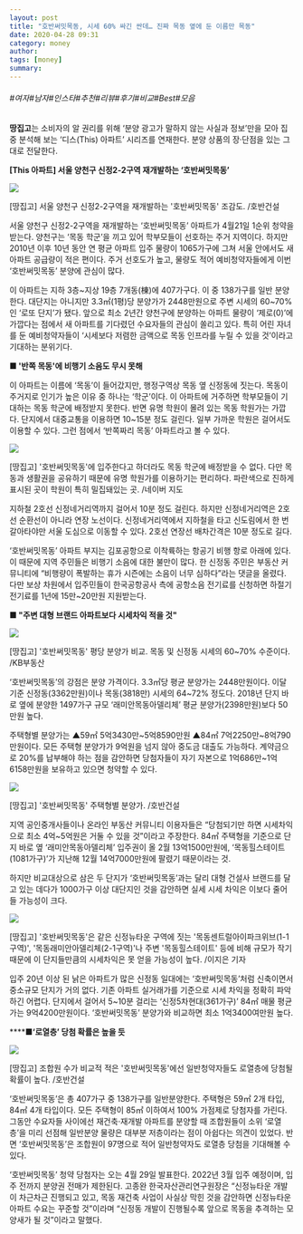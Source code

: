 ```yaml
---
layout: post
title: "호반써밋목동, 시세 60% 싸긴 싼데… 진짜 목동 옆에 둔 이름만 목동"
date: 2020-04-28 09:31
category: money
author: 
tags: [money]
summary: 
---
```


###### #여자#남자#인스타#추천#리뷰#후기#비교#Best#모음


**땅집고**는 소비자의 알 권리를 위해 ‘분양 광고가 말하지 않는 사실과 정보’만을 모아 집중 분석해 보는 ‘디스(This) 아파트’ 시리즈를 연재한다. 분양 상품의 장·단점을 있는 그대로 전달한다.  
  
**[This 아파트] 서울 양천구 신정2-2구역 재개발하는 ‘호반써밋목동’**  

![](https://post-phinf.pstatic.net/MjAyMDA0MjBfMTAy/MDAxNTg3MzQ4ODUyOTQ2.py6UlSXTaxlPWYcZga1gejfsC7rCx01PlanZMIecDYkg.VFwqkiQb5ql_6FcWbwjZWg2OpTCSw23tRBbkm9H-E_Qg.PNG/image.png?type=w1200)

[땅집고] 서울 양천구 신정2-2구역을 재개발하는 '호반써밋목동' 조감도. /호반건설

서울 양천구 신정2-2구역을 재개발하는 ‘호반써밋목동’ 아파트가 4월21일 1순위 청약을 받는다. 양천구는 ‘목동 학군’을 끼고 있어 학부모들이 선호하는 주거 지역이다. 하지만 2010년 이후  10년  동안 연 평균 아파트 입주 물량이 1065가구에 그쳐 서울 안에서도 새 아파트 공급량이 적은 편이다. 주거 선호도가 높고, 물량도 적어 예비청약자들에게 이번 ‘호반써밋목동’ 분양에 관심이 많다.  
  
이 아파트는 지하 3층~지상 19층 7개동(棟)에 407가구다. 이 중 138가구를 일반 분양한다. 대단지는 아니지만 3.3㎡(1평)당 분양가가 2448만원으로 주변 시세의 60~70%인 ‘로또 단지’가 됐다. 앞으로 최소 2년간 양천구에 분양하는 아파트 물량이 ‘제로(0)’에 가깝다는 점에서 새 아파트를 기다렸던 수요자들의 관심이 쏠리고 있다. 특히 어린 자녀를 둔 예비청약자들이 ‘시세보다 저렴한 금액으로 목동 인프라를 누릴 수 있을 것’이라고 기대하는 분위기다.  
  
**■ '반쪽 목동'에 비행기 소음도 무시 못해**  
  
이 아파트는 이름에 ‘목동’이 들어갔지만, 행정구역상 목동 옆 신정동에 짓는다. 목동이 주거지로 인기가 높은 이유 중 하나는 ‘학군’이다. 이 아파트에 거주하면 학부모들이 기대하는 목동 학군에 배정받지 못한다. 반면 유명 학원이 몰려 있는 목동 학원가는 가깝다. 단지에서 대중교통을 이용하면 10~15분 정도 걸린다. 일부 가까운 학원은 걸어서도 이용할 수 있다. 그런 점에서 ‘반쪽짜리 목동’ 아파트라고 볼 수 있다.

![](https://post-phinf.pstatic.net/MjAyMDA0MjBfMjA4/MDAxNTg3MzQ4ODg5MjI4.a-6ZKWQ_w6olO3cgZv71J2g17eeSZxHK5heE-skmsIog.TNrMO65KTP_SrgaUePliSPVrL0EoSiVFWW4kubPv7aEg.PNG/image.png?type=w1200)

[땅집고] '호반써밋목동'에 입주한다고 하더라도 목동 학군에 배정받을 수 없다. 다만 목동과 생활권을 공유하기 때문에 유명 학원가를 이용하기는 편리하다. 파란색으로 진하게 표시된 곳이 학원이 특히 밀집돼있는 곳. /네이버 지도

지하철 2호선 신정네거리역까지 걸어서 10분 정도 걸린다. 하지만 신정네거리역은 2호선 순환선이 아니라 연장 노선이다. 신정네거리역에서 지하철을 타고  신도림에서 한 번 갈아타야만 서울 도심으로 이동할 수 있다. 2호선 연장선 배차간격은 10분 정도로 길다.  
  
‘호반써밋목동’ 아파트 부지는 김포공항으로 이착륙하는 항공기 비행 항로 아래에 있다. 이 때문에 지역 주민들은 비행기 소음에 대한 불만이 많다. 한 신정동 주민은 부동산 커뮤니티에 “비행량이 폭발하는 휴가 시즌에는 소음이 너무 심하다”라는 댓글을 올렸다. 다만  보상 차원에서 입주민들이 한국공항공사 측에 공항소음 전기료를 신청하면 하절기 전기료를 1년에 15만~20만원 지원받는다.  
  
****■ "주변** 대형 브랜드 아파트보다 시세차익 적을 것"**

![](https://post-phinf.pstatic.net/MjAyMDA0MjBfNDYg/MDAxNTg3MzQ4OTA3Nzkz.Z0G4agLOTUszI-vJUyamYBLYuIxwTFS4RDug6gSBuYQg.29PzNKG8SowKp4anhG-n2ujyGDNHitU41KZGUKr1gTYg.PNG/image.png?type=w1200)

[땅집고] '호반써밋목동' 평당 분양가 비교. 목동 및 신정동 시세의 60~70% 수준이다. /KB부동산

‘호반써밋목동’의 강점은 분양 가격이다. 3.3㎡당 평균 분양가는 2448만원이다. 이달 기준 신정동(3362만원)이나 목동(3818만) 시세의 64~72% 정도다. 2018년 단지 바로 옆에 분양한  1497가구 규모 ‘래미안목동아델리체’ 평균 분양가(2398만원)보다 50만원 높다.  
  
주택형별 분양가는 ▲59㎡ 5억3430만~5억8590만원  ▲84㎡ 7억2250만~8억790만원이다. 모든 주택형 분양가가 9억원을 넘지 않아 중도금 대출도 가능하다. 계약금으로 20%를 납부해야 하는 점을 감안하면 당첨자들이 자기 자본으로 1억686만~1억6158만원을 보유하고 있으면 청약할 수 있다.

![](https://post-phinf.pstatic.net/MjAyMDA0MjBfMjM2/MDAxNTg3MzQ4OTE3NTg0.sbTxQ-PG8YrbRLbNOnUnHP4esJA4nQMEu8lQsDTTyvcg.9q65yZ7s8zeyw1vNvGKSJQxgb-O_7pIrVNfqC1dVm34g.PNG/image.png?type=w1200)

[땅집고] '호반써밋목동' 주택형별 분양가. /호반건설

지역 공인중개사들이나 온라인 부동산 커뮤니티 이용자들은 “당첨되기만 하면 시세차익으로 최소 4억~5억원은 거둘 수 있을 것”이라고 주장한다. 84㎡ 주택형을 기준으로 단지 바로 옆 ‘래미안목동아델리체’ 입주권이 올 2월 13억1500만원에, ‘목동힐스테이트(1081가구)’가 지난해 12월 14억7000만원에 팔렸기 때문이라는 것.  
  
하지만 비교대상으로 삼은 두 단지가 ‘호반써밋목동’과는 달리 대형 건설사 브랜드를 달고 있는 데다가 1000가구 이상 대단지인 것을 감안하면 실세 시세 차익은 이보다 줄어들 가능성이 크다.

![](https://post-phinf.pstatic.net/MjAyMDA0MjBfMjk4/MDAxNTg3MzQ4OTI3NzE3.pbFzd72P5ga4BuoBg07fdkUloZkOE75ANoGHcR--bj0g.5B--A3WGOvaJXBqJHImsbAWHF3i3ynDq4wjEfA1qoHsg.PNG/image.png?type=w1200)

[땅집고] '호반써밋목동'은 같은 신정뉴타운 구역에 짓는 '목동센트럴아이파크위브(1-1구역)', '목동래미안아델리체(2-1구역)'나 주변 '목동힐스테이트' 등에 비해 규모가 작기 때문에 이 단지들만큼의 시세차익은 못 얻을 가능성이 높다. /이지은 기자

입주 20년 이상 된 낡은 아파트가 많은 신정동 일대에는 ‘호반써밋목동’처럼 신축이면서 중소규모 단지가 거의 없다.  기존 아파트 실거래가를 기준으로 시세 차익을 정확히 파악하긴 어렵다. 단지에서 걸어서 5~10분 걸리는 ‘신정5차현대(361가구)’ 84㎡ 매물 평균가는 9억4200만원이다. ‘호반써밋목동’ 분양가와 비교하면 최소 1억3400여만원 높다.  
  
****■**‘로열층’ 당첨 확률은 높을 듯**

![](https://post-phinf.pstatic.net/MjAyMDA0MjBfMjg0/MDAxNTg3MzQ4OTM2ODYy.nItYxCfPhQ3AX_vgTASlhmrbz243fwZzAc0T-1XVAG0g.uIZt5QXf_4nCOvlyxY2T97YP9kfoUJjkUsiiuJTqCTIg.PNG/image.png?type=w1200)

[땅집고] 조합원 수가 비교적 적은 '호반써밋목동'에선 일반청약자들도 로열층에 당첨될 확률이 높다. /호반건설

‘호반써밋목동’은 총 407가구 중 138가구를 일반분양한다. 주택형은 59㎡ 2개 타입, 84㎡ 4개 타입이다. 모든 주택형이 85㎡ 이하여서  100% 가점제로 당첨자를 가린다. 그동안 수요자들 사이에선 재건축·재개발 아파트를 분양할 때 조합원들이 소위 ‘로열층’을 미리 선점해 일반분양 물량은 대부분 저층이라는 점이 아쉽다는 의견이 있었다. 반면 ‘호반써밋목동’은 조합원이 97명으로 적어 일반청약자도 로열층 당첨을 기대해볼 수 있다.  
  
‘호반써밋목동’ 청약 당첨자는 오는 4월 29일 발표한다. 2022년 3월 입주 예정이며, 입주 전까지 분양권 전매가 제한된다. 고종완 한국자산관리연구원장은 “신정뉴타운 개발이 차근차근 진행되고 있고, 목동 재건축 사업이 사실상 막힌 것을 감안하면 신정뉴타운 아파트 수요는 꾸준할 것”이라며 “신정동 개발이 진행될수록 앞으로 목동을 추격하는 모양새가 될 것”이라고 말했다.